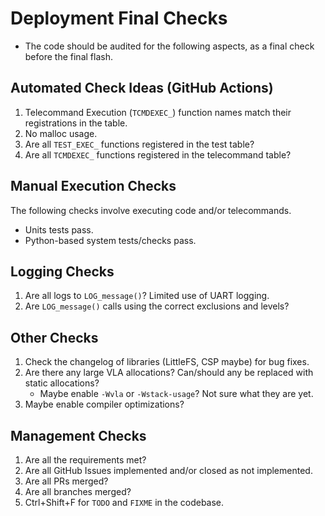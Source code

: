 # Deployment Final Checks

* The code should be audited for the following aspects, as a final check before the final flash.

## Automated Check Ideas (GitHub Actions)

1. Telecommand Execution (`TCMDEXEC_`) function names match their registrations in the table.
2. No malloc usage.
3. Are all `TEST_EXEC_` functions registered in the test table?
4. Are all `TCMDEXEC_` functions registered in the telecommand table?

## Manual Execution Checks

The following checks involve executing code and/or telecommands.

* Units tests pass.
* Python-based system tests/checks pass.


## Logging Checks

1. Are all logs to `LOG_message()`? Limited use of UART logging.
2. Are `LOG_message()` calls using the correct exclusions and levels?

## Other Checks

1. Check the changelog of libraries (LittleFS, CSP maybe) for bug fixes.
2. Are there any large VLA allocations? Can/should any be replaced with static allocations?
    * Maybe enable `-Wvla` or `-Wstack-usage`? Not sure what they are yet.
3. Maybe enable compiler optimizations?


## Management Checks

1. Are all the requirements met?
2. Are all GitHub Issues implemented and/or closed as not implemented.
3. Are all PRs merged?
4. Are all branches merged?
5. Ctrl+Shift+F for `TODO` and `FIXME` in the codebase.
